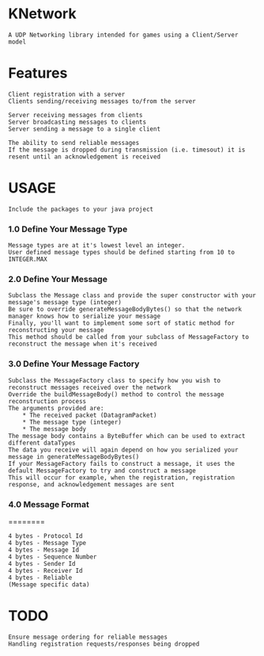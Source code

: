 KNetwork
========

    A UDP Networking library intended for games using a Client/Server model

Features
========

    Client registration with a server
    Clients sending/receiving messages to/from the server
    
    Server receiving messages from clients
    Server broadcasting messages to clients
    Server sending a message to a single client
    
    The ability to send reliable messages
    If the message is dropped during transmission (i.e. timesout) it is resent until an acknowledgement is received
	
USAGE
========
	Include the packages to your java project
	
### 1.0 Define Your Message Type ###
	
	Message types are at it's lowest level an integer.
	User defined message types should be defined starting from 10 to INTEGER.MAX
	
### 2.0 Define Your Message ###	

	Subclass the Message class and provide the super constructor with your message's message type (integer)
	Be sure to override generateMessageBodyBytes() so that the network manager knows how to serialize your message
	Finally, you'll want to implement some sort of static method for reconstructing your message
	This method should be called from your subclass of MessageFactory to reconstruct the message when it's received
	
### 3.0 Define Your Message Factory ###

	Subclass the MessageFactory class to specify how you wish to reconstruct messages received over the network
	Override the buildMessageBody() method to control the message reconstruction process
	The arguments provided are:
		* The received packet (DatagramPacket)
		* The message type (integer)
		* The message body
	The message body contains a ByteBuffer which can be used to extract different dataTypes
	The data you receive will again depend on how you serialized your message in generateMessageBodyBytes()
	If your MessageFactory fails to construct a message, it uses the default MessageFactory to try and construct a message
	This will occur for example, when the registration, registration response, and acknowledgement messages are sent


### 4.0 Message Format ###
========

	4 bytes - Protocol Id
	4 bytes - Message Type
	4 bytes - Message Id
	4 bytes - Sequence Number
	4 bytes - Sender Id
	4 bytes - Receiver Id
	4 bytes - Reliable
	(Message specific data)
	
TODO
========

    Ensure message ordering for reliable messages
    Handling registration requests/responses being dropped
